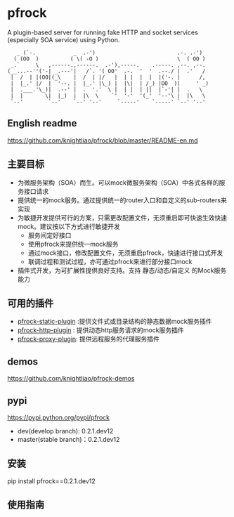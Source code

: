 # pfrock

A plugin-based server for running fake HTTP and socket services (especially SOA service) using Python.
    
       _ (`-.            _  .-')                          .-. .-')
      ( (OO  )          ( \( -O )                         \  ( OO )
     _.`     \   ,------.,------.  .-'),-----.    .-----. ,--. ,--.
    (__...--''('-| _.---'|   /`. '( OO'  .-.  '  '  .--./ |  .'   /
     |  /  | |(OO|(_\    |  /  | |/   |  | |  |  |  |('-. |      /,
     |  |_.' |/  |  '--. |  |_.' |\_) |  |\|  | /_) |OO  )|     ' _)
     |  .___.'\_)|  .--' |  .  '.'  \ |  | |  | ||  |`-'| |  .   \
     |  |       \|  |_)  |  |\  \    `'  '-'  '(_'  '--'\ |  |\   \
     `--'        `--'    `--' '--'     `-----'    `-----' `--' '--'

## English readme
     
https://github.com/knightliao/pfrock/blob/master/README-en.md

## 主要目标

- 为微服务架构（SOA）而生。可以mock微服务架构（SOA）中各式各样的服务接口请求
- 提供统一的mock服务。通过提供统一的router入口和自定义的sub-routers来实现
- 为敏捷开发提供可行的方案，只需更改配置文件，无须重启即可快速生效快速mock。建议按以下方式进行敏捷开发
    - 服务间定好接口
    - 使用pfrock来提供统一mock服务
    - 通过mock接口，修改配置文件，无须重启pfrock，快速进行接口式开发
    - 联调过程和测试过程，亦可通过pfrock来进行部分接口mock
- 插件式开发，为可扩展性提供良好支持。支持 静态/动态/自定义 的Mock服务能力

## 可用的插件 

- [pfrock-static-plugin](https://github.com/knightliao/pfrock-static-plugin) :提供文件式或目录结构的静态数据mock服务插件 
- [pfrock-http-plugin](https://github.com/knightliao/pfrock-http-plugin) : 提供动态http服务请求的mock服务插件
- [pfrock-proxy-plugin](https://github.com/knightliao/pfrock-proxy-plugin): 提供远程服务的代理服务插件 

## demos

https://github.com/knightliao/pfrock-demos

## pypi

https://pypi.python.org/pypi/pfrock

- dev(develop branch): 0.2.1.dev12
- master(stable branch)：0.2.1.dev12

## 安装 

pip install pfrock==0.2.1.dev12

## 使用指南
